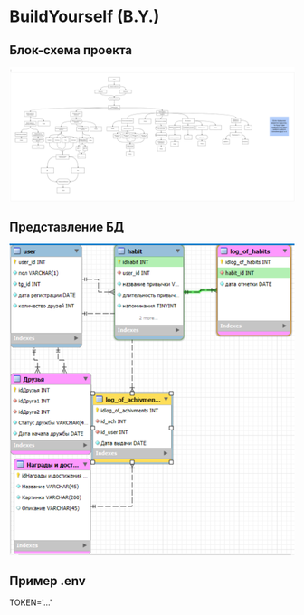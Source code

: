 # BuildYourself (B.Y.)
## Блок-схема проекта
![7a4f3b6800d48fbed5011d8f0ac8bf82.png](7a4f3b6800d48fbed5011d8f0ac8bf82.png)
## Представление БД
![img.png](img.png)
## Пример .env
TOKEN='...'
